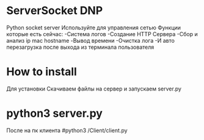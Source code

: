 # ServerSocket DNP
Python socket server
Используйте для управления сетью
Функции которые есть сейчас:
-Система логов
-Создание HTTP Сервера
-Сбор и анализ ip mac hostname
-Вывод времени
-Очистка лога 
-И авто перезагрузка после выхода из терминала пользователя
# How to install
Для установки
Скачиваем файлы на сервер и запускаем server.py
# python3 server.py
После на пк клиента 
#python3 /Client/client.py
